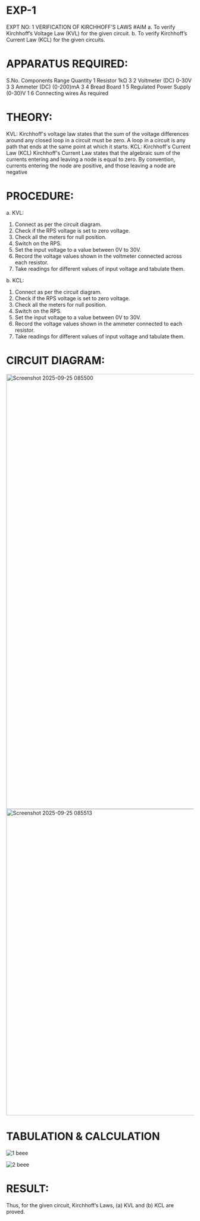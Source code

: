# EXP-1
EXPT NO: 1	VERIFICATION OF KIRCHHOFF’S LAWS
#AIM
a.   To verify Kirchhoff’s Voltage Law (KVL) for the given circuit. 
b.   To verify Kirchhoff’s Current Law (KCL) for the given circuits.

# APPARATUS REQUIRED:
S.No.	Components	Range	Quantity
1	Resistor	1kΩ	3
2	Voltmeter (DC)	0-30V	3
3	Ammeter (DC)	(0-200)mA	3
4	Bread Board		1
5	Regulated Power Supply	(0-30)V	1
6	Connecting wires		As required

# THEORY:
KVL: Kirchhoff's voltage law states that the sum of the voltage differences around any closed loop in a circuit must be zero. A loop in a circuit is any path that ends at the same point at which it starts.
KCL:
Kirchhoff's Current Law (KCL) Kirchhoff's Current Law states that the algebraic sum of the currents entering and leaving a node is equal to zero. By convention, currents entering the node are positive, and those leaving a node are negative


# PROCEDURE:
a.   KVL:
1.   Connect as per the circuit diagram.
2.   Check if the RPS voltage is set to zero voltage.
3.   Check all the meters for null position.
4.   Switch on the RPS.
5.   Set the input voltage to a value between 0V to 30V.
6.   Record the voltage values shown in the voltmeter connected across each resistor.
7.   Take readings for different values of input voltage and tabulate them.


b.  KCL:
1.   Connect as per the circuit diagram.
2.   Check if the RPS voltage is set to zero voltage.
3.   Check all the meters for null position.
4.   Switch on the RPS.
5.   Set the input voltage to a value between 0V to 30V.
6.   Record the voltage values shown in the ammeter connected to each resistor.
7.   Take readings for different values of input voltage and tabulate them. 

# CIRCUIT DIAGRAM:
<img width="1654" height="1164" alt="Screenshot 2025-09-25 085500" src="https://github.com/user-attachments/assets/971ddacc-ab1b-44cb-8b11-0a2dc430fa53" />

<img width="1501" height="820" alt="Screenshot 2025-09-25 085513" src="https://github.com/user-attachments/assets/2220a0d3-ecd2-4f08-a773-fece8a50ebd2" />

# TABULATION & CALCULATION
![1 beee](https://github.com/user-attachments/assets/6beb7b6b-6465-45aa-a39f-0e4167d0dc55)

![2 beee](https://github.com/user-attachments/assets/7f06b085-64aa-4671-9a9c-8a6990797acf)


# RESULT:

Thus, for the given circuit, Kirchhoff’s Laws, (a) KVL and (b) KCL are proved.
